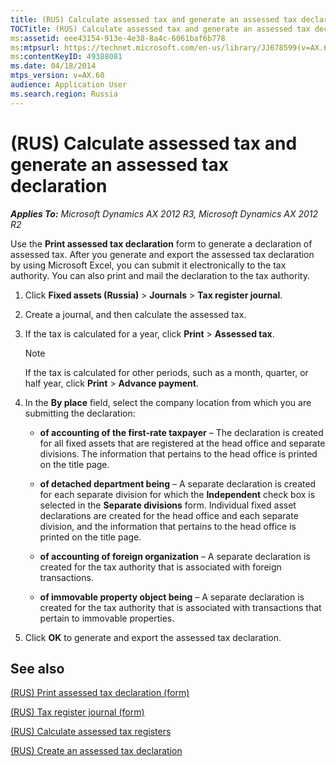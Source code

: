 ```yaml
---
title: (RUS) Calculate assessed tax and generate an assessed tax declaration
TOCTitle: (RUS) Calculate assessed tax and generate an assessed tax declaration
ms:assetid: eee43154-913e-4e38-8a4c-6061baf6b778
ms:mtpsurl: https://technet.microsoft.com/en-us/library/JJ678599(v=AX.60)
ms:contentKeyID: 49388081
ms.date: 04/18/2014
mtps_version: v=AX.60
audience: Application User
ms.search.region: Russia
---
```


# (RUS) Calculate assessed tax and generate an assessed tax declaration 


_**Applies To:** Microsoft Dynamics AX 2012 R3, Microsoft Dynamics AX 2012 R2_

Use the **Print assessed tax declaration** form to generate a declaration of assessed tax. After you generate and export the assessed tax declaration by using Microsoft Excel, you can submit it electronically to the tax authority. You can also print and mail the declaration to the tax authority.

1.  Click **Fixed assets (Russia)** \> **Journals** \> **Tax register journal**.

2.  Create a journal, and then calculate the assessed tax.

3.  If the tax is calculated for a year, click **Print** \> **Assessed tax**.
    

    > [!NOTE]
    > <P>If the tax is calculated for other periods, such as a month, quarter, or half year, click <STRONG>Print</STRONG> &gt; <STRONG>Advance payment</STRONG>.</P>



4.  In the **By place** field, select the company location from which you are submitting the declaration:
    
      - **of accounting of the first-rate taxpayer** – The declaration is created for all fixed assets that are registered at the head office and separate divisions. The information that pertains to the head office is printed on the title page.
    
      - **of detached department being** – A separate declaration is created for each separate division for which the **Independent** check box is selected in the **Separate divisions** form. Individual fixed asset declarations are created for the head office and each separate division, and the information that pertains to the head office is printed on the title page.
    
      - **of accounting of foreign organization** – A separate declaration is created for the tax authority that is associated with foreign transactions.
    
      - **of immovable property object being** – A separate declaration is created for the tax authority that is associated with transactions that pertain to immovable properties.

5.  Click **OK** to generate and export the assessed tax declaration.

## See also

[(RUS) Print assessed tax declaration (form)](https://technet.microsoft.com/en-us/library/jj711475\(v=ax.60\))

[(RUS) Tax register journal (form)](https://technet.microsoft.com/en-us/library/jj856114\(v=ax.60\))

[(RUS) Calculate assessed tax registers](rus-calculate-assessed-tax-registers.md)

[(RUS) Create an assessed tax declaration](rus-create-an-assessed-tax-declaration.md)

  


